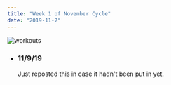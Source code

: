 ```yaml
---
title: "Week 1 of November Cycle"
date: "2019-11-7"
---
```


![workouts](.pages/posts/week1.png)
*  ### 11/9/19
    Just reposted this in case it hadn't been put in yet. 
